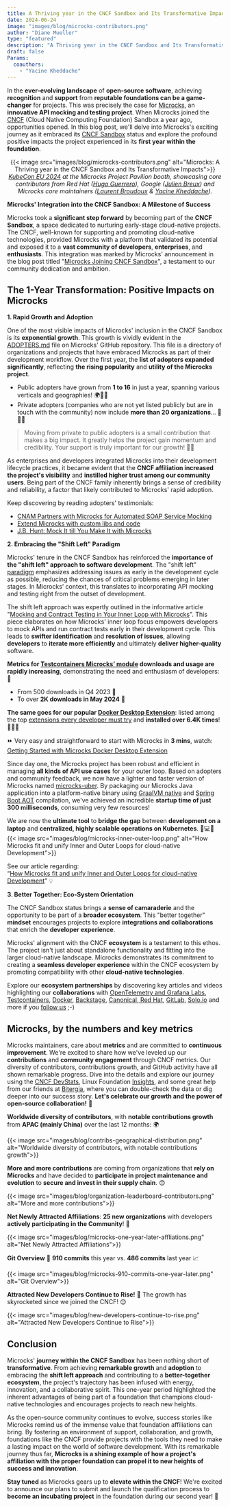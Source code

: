 ```yaml
---
title: A Thriving year in the CNCF Sandbox and Its Transformative Impacts
date: 2024-06-24
image: "images/blog/microcks-contributors.png"
author: "Diane Mueller"
type: "featured"
description: "A Thriving year in the CNCF Sandbox and Its Transformative Impacts"
draft: false
Params:
  coauthors:
    - "Yacine Kheddache"
---
```


In the **ever-evolving landscape** of **open-source software**, achieving **recognition** and **support** from **reputable foundations can be a game-changer** for projects. This was precisely the case for [Microcks](https://microcks.io/), an **innovative API mocking and testing project**. When Microcks joined the [CNCF](https://www.cncf.io/) (Cloud Native Computing Foundation) Sandbox a year ago, opportunities opened. In this blog post, we'll delve into Microcks's exciting journey as it embraced its [CNCF Sandbox](https://landscape.cncf.io/?selected=microcks) status and explore the profound positive impacts the project experienced in its **first year within the foundation**.

<p style="text-align: center;">
{{< image src="images/blog/microcks-contributors.png" alt="Microcks: A Thriving year in the CNCF Sandbox and Its Transformative Impacts">}}
    <em><a href="https://events.linuxfoundation.org/kubecon-cloudnativecon-europe/" target="_blank">KubeCon EU 2024</a> at the Microcks Project Pavilion booth, showcasing core contributors from Red Hat (<a href="https://www.linkedin.com/in/hugoguerrero/" target="_blank">Hugo Guerrero</a>), Google (<a href="https://www.linkedin.com/in/julienbreux/" target="_blank">Julien Breux</a>) and Microcks core maintainers (<a href="https://www.linkedin.com/in/laurentbroudoux/" target="_blank">Laurent Broudoux</a> & <a href="https://www.linkedin.com/in/yacinekheddache/" target="_blank">Yacine Kheddache</a>).</em>
</p>

**Microcks' Integration into the CNCF Sandbox: A Milestone of Success**

Microcks took a **significant step forward** by becoming part of the **CNCF Sandbox**, a space dedicated to nurturing early-stage cloud-native projects. The CNCF, well-known for supporting and promoting cloud-native technologies, provided Microcks with a platform that validated its potential and exposed it to a **vast community of developers**, **enterprises**, and **enthusiasts**. This integration was marked by Microcks' announcement in the blog post titled "[Microcks Joining CNCF Sandbox](https://microcks.io/blog/microcks-joining-cncf-sandbox/)", a testament to our community dedication and ambition.


## The 1-Year Transformation: Positive Impacts on Microcks

**1. Rapid Growth and Adoption**

One of the most visible impacts of Microcks' inclusion in the CNCF Sandbox is its **exponential growth**. This growth is vividly evident in the [ADOPTERS.md](https://github.com/microcks/.github/blob/main/ADOPTERS.md) file on Microcks' GitHub repository. This file is a directory of organizations and projects that have embraced Microcks as part of their development workflow. Over the first year, the **list of adopters expanded significantly**, reflecting **the rising popularity** and **utility of the Microcks project**.

* Public adopters have grown from **1 to 16** in just a year, spanning various verticals and geographies! 🌍🚀😊
* Private adopters (companies who are not yet listed publicly but are in touch with the community) now include **more than 20 organizations**... 🚀🤝😊

>Moving from private to public adopters is a small contribution that makes a big impact. It greatly helps the project gain momentum and credibility. Your support is truly important for our growth! 🌟🙏

As enterprises and developers integrated Microcks into their development lifecycle practices, it became evident that the **CNCF affiliation increased the project's visibility** and **instilled higher trust among our community users**. Being part of the CNCF family inherently brings a sense of credibility and reliability, a factor that likely contributed to Microcks' rapid adoption.

Keep discovering by reading adopters' testimonials:

* [CNAM Partners with Microcks for Automated SOAP Service Mocking](https://microcks.io/blog/cnam-soap-service-mocking/)
* [Extend Microcks with custom libs and code](https://microcks.io/blog/extend-microcks-with-custom-libs/)
* [J.B. Hunt: Mock It till You Make It with Microcks](https://microcks.io/blog/jb-hunt-mock-it-till-you-make-it/)

**2. Embracing the "Shift Left" Paradigm**

Microcks' tenure in the CNCF Sandbox has reinforced the **importance of the "shift left" approach to software development**. The "shift left" [paradigm](https://developer.paypal.com/community/blog/shiftleft-softwareqa/) emphasizes addressing issues as early in the development cycle as possible, reducing the chances of critical problems emerging in later stages. In Microcks’ context, this translates to incorporating API mocking and testing right from the outset of development.

The shift left approach was expertly outlined in the informative article "[Mocking and Contract Testing in Your Inner Loop with Microcks](https://medium.com/itnext/mocking-and-contract-testing-in-your-inner-loop-with-microcks-part-1-easy-environment-setup-dcd0f4355231)". This piece elaborates on how Microcks' inner loop focus empowers developers to mock APIs and run contract tests early in their development cycle. This leads to **swifter identification** and **resolution of issues**, allowing **developers** to **iterate more efficiently** and ultimately **deliver higher-quality** software.

**Metrics for [Testcontainers Microcks’ module](https://testcontainers.com/modules/microcks/) downloads and usage are rapidly increasing**, demonstrating the need and enthusiasm of developers: 🌟

* From 500 downloads in Q4 2023 🚀
* To over **2K downloads in May 2024** 🎉

**The same goes for our popular [Docker Desktop Extension](https://www.docker.com/blog/get-started-with-the-microcks-docker-extension-for-api-mocking-and-testing/)**: listed among the top [extensions every developer must try](https://dzone.com/articles/docker-desktop-extensions-every-developer-must-try) and **installed over 6.4K times**! 🚀🌟😊

⏩ Very easy and straightforward to start with Microcks in **3 mins**, watch: \
[Getting Started with Microcks Docker Desktop Extension](https://youtu.be/E8rjUwznO-Q?si=6R6gwWnp74oNc3XV)

Since day one, the Microcks project has been robust and efficient in managing **all kinds of API use cases** for your outer loop. Based on adopters and community feedback, we now have a lighter and faster version of Microcks named [microcks-uber](https://github.com/microcks/microcks/tree/1.9.x/distro/uber). By packaging our Microcks Java application into a platform-native binary using [GraalVM native](https://www.graalvm.org/latest/reference-manual/native-image/) and [Spring Boot AOT](https://docs.spring.io/spring-boot/docs/current/reference/html/native-image.html) compilation, we've achieved an incredible **startup time of just 300 milliseconds**, consuming very few resources!

We are now the **ultimate tool** to **bridge the gap** between **development on a laptop** and **centralized, highly scalable operations on Kubernetes**. 🚀💻🌐
{{< image src="images/blog/microcks-inner-outer-loop.png" alt="How Microcks fit and unify Inner and Outer Loops for cloud-native Development">}}

See our article regarding: \
“[How Microcks fit and unify Inner and Outer Loops for cloud-native Development](https://www.linkedin.com/pulse/how-microcks-fit-unify-inner-outer-loops-cloud-native-kheddache/)” 💡

**3. Better Together: Eco-System Orientation**

The CNCF Sandbox status brings a **sense of camaraderie** and the opportunity to be part of a **broader ecosystem**. This "better together" **mindset** encourages projects to explore **integrations and collaborations** that enrich the **developer experience**.

Microcks' alignment with the CNCF **ecosystem** is a testament to this ethos. The project isn't just about standalone functionality and fitting into the larger cloud-native landscape. Microcks demonstrates its commitment to creating a **seamless developer experience** within the CNCF ecosystem by promoting compatibility with other **cloud-native technologies**.

Explore our **ecosystem partnerships** by discovering key articles and videos highlighting our **collaborations** with [OpenTelemetry and Grafana Labs](https://microcks.io/blog/observability-for-microcks-at-scale/), [Testcontainers](https://www.youtube.com/watch?v=s0I8ZPOvDKE), [Docker](https://www.docker.com/blog/get-started-with-the-microcks-docker-extension-for-api-mocking-and-testing/), [Backstage](https://microcks.io/blog/backstage-integration-launch/), [Canonical](https://ubuntu.com/blog/microk8s-addon-microcks),[ Red Hat](https://www.linkedin.com/posts/microcks_opensource-community-activity-7163612076710572034-t09-/), [GitLab](https://about.gitlab.com/blog/2023/09/27/microcks-and-gitlab-part-one/), [Solo.io](https://www.linkedin.com/posts/microcks_kubecon-cloudnativecon-cloudnative-activity-7176925670155943937-WE1f/) and more if you [follow us](https://microcks.io/community/) ;-)

## Microcks, by the numbers and key metrics

Microcks maintainers, care about **metrics** and are committed to **continuous improvement**. We're excited to share how we've leveled up our **contributions** and **community engagement** through CNCF metrics. Our diversity of contributors, contributions growth, and GitHub activity have all shown remarkable progress. Dive into the details and explore our journey using the [CNCF DevStats](https://microcks.devstats.cncf.io/), Linux Foundation [Insights](https://insights.lfx.linuxfoundation.org/foundation/cncf/overview/github?project=microcks&routedFrom=Github&bestPractice=false), and some great help from our friends at [Bitergia](https://bitergia.com/), where you can double-check the data or dig deeper into our success story. **Let's celebrate our growth and the power of open-source collaboration!** 🎉

**Worldwide diversity of contributors**, with **notable contributions growth** from **APAC (mainly China)** over the last 12 months: 🌍

{{< image src="images/blog/contribs-geographical-distribution.png" alt="Worldwide diversity of contributors, with notable contributions growth">}}

**More and more contributions** are coming from organizations that **rely on Microcks** and have decided to **participate in project maintenance and evolution** to **secure and invest in their supply chain**. 😊

{{< image src="images/blog/organization-leaderboard-contributors.png" alt="More and more contributions">}}

**Net Newly Attracted Affiliations**: **25 new organizations** with developers **actively participating in the Community**! 🚀

{{< image src="images/blog/microcks-one-year-later-affliations.png" alt="Net Newly Attracted Affiliations">}}

**Git Overview** 🚀 **910 commits** this year vs. **486 commits** last year 📈

{{< image src="images/blog/microcks-910-commits-one-year-later.png" alt="Git Overview">}}

**Attracted New Developers Continue to Rise!** 🌟 The growth has skyrocketed since we joined the CNCF! 😊

{{< image src="images/blog/new-developers-continue-to-rise.png" alt="Attracted New Developers Continue to Rise">}}

## Conclusion

Microcks' **journey within the CNCF Sandbox** has been nothing short of **transformative**. From achieving **remarkable growth** and **adoption** to embracing the **shift left approach** and contributing to a **better-together ecosystem**, the project's trajectory has been infused with energy, innovation, and a collaborative spirit. This one-year period highlighted the inherent advantages of being part of a foundation that champions cloud-native technologies and encourages projects to reach new heights.

As the open-source community continues to evolve, success stories like Microcks remind us of the immense value that foundation affiliations can bring. By fostering an environment of support, collaboration, and growth, foundations like the CNCF provide projects with the tools they need to make a lasting impact on the world of software development. With its remarkable journey thus far, **Microcks is a shining example of how a project's affiliation with the proper foundation can propel it to new heights of success and innovation**.

**Stay tuned** as Microcks gears up to **elevate within the CNCF**! We're excited to announce our plans to submit and launch the qualification process to **become an incubating project** in the foundation during our second year! 👀


